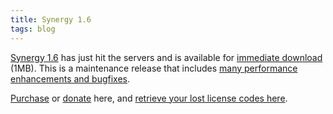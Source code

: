 ```yaml
---
title: Synergy 1.6
tags: blog
---
```


[Synergy 1.6](http://wincent.dev/a/products/synergy-classic/) has just hit the servers and is available for [immediate download](http://wincent.dev/download.php?item=Synergy.dmg) (1MB). This is a maintenance release that includes [many performance enhancements and bugfixes](http://wincent.dev/a/products/synergy-classic/history/#1.6).

[Purchase](https://wincent.dev/a/products/synergy-classic/purchase/) or [donate](https://wincent.dev/a/products/synergy-classic/donate/) here, and [retrieve your lost license codes here](https://wincent.dev/a/support/registration/).
